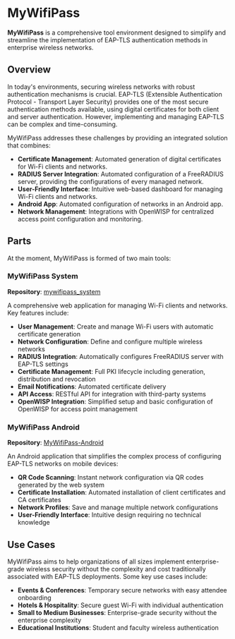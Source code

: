 # MyWifiPass

**MyWifiPass** is a comprehensive tool environment designed to simplify and streamline the implementation of EAP-TLS authentication methods in enterprise wireless networks.

## Overview

In today's environments, securing wireless networks with robust authentication mechanisms is crucial. EAP-TLS (Extensible Authentication Protocol - Transport Layer Security) provides one of the most secure authentication methods available, using digital certificates for both client and server authentication. However, implementing and managing EAP-TLS can be complex and time-consuming.

MyWifiPass addresses these challenges by providing an integrated solution that combines:
- **Certificate Management**: Automated generation of digital certificates for Wi-Fi clients and networks.
- **RADIUS Server Integration**: Automated configuration of a FreeRADIUS server, providing the configurations of every managed network.
- **User-Friendly Interface**: Intuitive web-based dashboard for managing Wi-Fi clients and networks.
- **Android App**: Automated configuration of networks in an Android app. 
- **Network Management**: Integrations with OpenWISP for centralized access point configuration and monitoring.





## Parts 

At the moment, MyWifiPass is formed of two main tools:

### MyWifiPass System
**Repository**: [mywifipass_system](https://github.com/Pablodiz/mywifipass_system)


A comprehensive web application for managing Wi-Fi clients and networks. Key features include:
- **User Management**: Create and manage Wi-Fi users with automatic certificate generation
- **Network Configuration**: Define and configure multiple wireless networks 
- **RADIUS Integration**: Automatically configures FreeRADIUS server with EAP-TLS settings
- **Certificate Management**: Full PKI lifecycle including generation, distribution and revocation
- **Email Notifications**: Automated certificate delivery
- **API Access**: RESTful API for integration with third-party systems
- **OpenWISP Integration**: Simplified setup and basic configuration of OpenWISP for access point management


### MyWifiPass Android
**Repository**: [MyWifiPass-Android](https://github.com/Pablodiz/mywifipass_android)


An Android application that simplifies the complex process of configuring EAP-TLS networks on mobile devices:
- **QR Code Scanning**: Instant network configuration via QR codes generated by the web system
- **Certificate Installation**: Automated installation of client certificates and CA certificates
- **Network Profiles**: Save and manage multiple network configurations
- **User-Friendly Interface**: Intuitive design requiring no technical knowledge

## Use Cases

MyWifiPass aims to help organizations of all sizes implement enterprise-grade wireless security without the complexity and cost traditionally associated with EAP-TLS deployments. Some key use cases include:

- **Events & Conferences**: Temporary secure networks with easy attendee onboarding
- **Hotels & Hospitality**: Secure guest Wi-Fi with individual authentication  
- **Small to Medium Businesses**: Enterprise-grade security without the enterprise complexity
- **Educational Institutions**: Student and faculty wireless authentication

